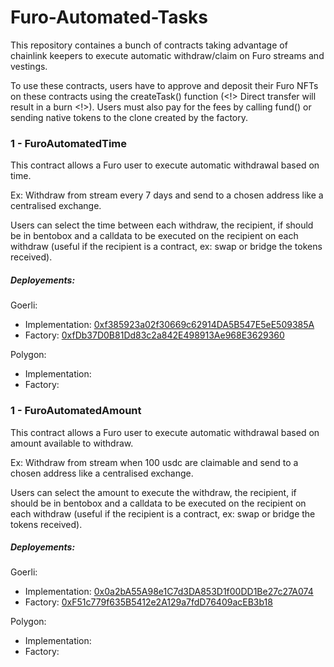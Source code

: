 # Furo-Automated-Tasks

This repository containes a bunch of contracts taking advantage of chainlink keepers to execute automatic withdraw/claim on Furo streams and vestings.

To use these contracts, users have to approve and deposit their Furo NFTs on these contracts using the createTask() function (<!> Direct transfer will result in a burn <!>).
Users must also pay for the fees by calling fund() or sending native tokens to the clone created by the factory.

### 1 - FuroAutomatedTime

This contract allows a Furo user to execute automatic withdrawal based on time.

Ex: Withdraw from stream every 7 days and send to a chosen address like a centralised exchange.

Users can select the time between each withdraw, the recipient, if should be in bentobox and a calldata to be executed on the recipient on each withdraw (useful if the recipient is a contract, ex: swap or bridge the tokens received).

##### Deployements: 
Goerli:
-  Implementation: [0xf385923a02f30669c62914DA5B547E5eE509385A](https://goerli.etherscan.io/address/0xf385923a02f30669c62914DA5B547E5eE509385A)
-  Factory: [0xfDb37D0B81Dd83c2a842E498913Ae968E3629360](https://goerli.etherscan.io/address/0xfDb37D0B81Dd83c2a842E498913Ae968E3629360)
  
Polygon:
-  Implementation: [](https://polygonscan.com/address/)
-  Factory: [](https://polygonscan.com/address/)  

### 1 - FuroAutomatedAmount

This contract allows a Furo user to execute automatic withdrawal based on amount available to withdraw.

Ex: Withdraw from stream when 100 usdc are claimable and send to a chosen address like a centralised exchange.

Users can select the amount to execute the withdraw, the recipient, if should be in bentobox and a calldata to be executed on the recipient on each withdraw (useful if the recipient is a contract, ex: swap or bridge the tokens received).

##### Deployements: 
Goerli:
-  Implementation: [0x0a2bA55A98e1C7d3DA853D1f00DD1Be27c27A074](https://goerli.etherscan.io/address/0x0a2bA55A98e1C7d3DA853D1f00DD1Be27c27A074)
-  Factory: [0xF51c779f635B5412e2A129a7fdD76409acEB3b18](https://goerli.etherscan.io/address/0xF51c779f635B5412e2A129a7fdD76409acEB3b18)
  
Polygon:
-  Implementation: [](https://polygonscan.com/address/)
-  Factory: [](https://polygonscan.com/address/)